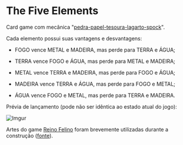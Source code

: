 # The Five Elements

Card game com mecânica "[pedra-papel-tesoura-lagarto-spock](https://www.google.com/search?q=rock+paper+scissors+lizard+spock)".

Cada elemento possui suas vantagens e desvantagens:

* FOGO vence METAL e MADEIRA, mas perde para TERRA e ÁGUA;

* TERRA vence FOGO e ÁGUA, mas perde para METAL e MADEIRA;

* METAL vence TERRA e MADEIRA, mas perde para FOGO e ÁGUA;

* MADEIRA vence TERRA e ÁGUA, mas perde para FOGO e METAL;

* ÁGUA vence FOGO e METAL, mas perde para TERRA e MADEIRA.

Prévia de lançamento (pode não ser idêntica ao estado atual do jogo):

![Imgur](https://i.imgur.com/i1hFDCN.png)

Artes do game [Reino Felino](https://mewmewdevart.itch.io/reino-felino) foram brevemente utilizadas durante a construção ([fonte](https://i.imgur.com/CKqzohW.png)).
